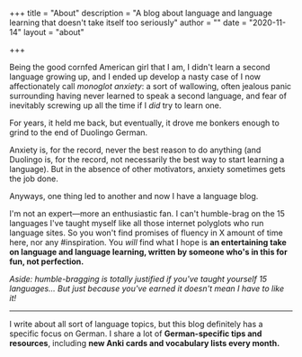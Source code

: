 +++
title = "About"
description = "A blog about language and language learning that doesn't take itself too seriously"
author = ""
date = "2020-11-14"
layout = "about"

+++

Being the good cornfed American girl that I am, I didn't learn a second language growing up, and I ended up develop a nasty case of I now affectionately call *monoglot anxiety*: a sort of wallowing, often jealous panic surrounding having never learned to speak a second language, and fear of inevitably screwing up all the time if I *did* try to learn one. 

For years, it held me back, but eventually, it drove me bonkers enough to grind to the end of Duolingo German. 

Anxiety is, for the record, never the best reason to do anything (and Duolingo is, for the record, not necessarily the best way to start learning a language). But in the absence of other motivators, anxiety sometimes gets the job done. 

Anyways, one thing led to another and now I have a language blog.

I'm not an expert—more an enthusiastic fan. I can't humble-brag on the 15 languages I've taught myself like all those internet polyglots who run language sites. So you won't find promises of fluency in X amount of time here, nor any #inspiration. You *will* find what I hope is **an entertaining take on language and language learning, written by someone who's in this for fun, not perfection.** 

*Aside: humble-bragging is totally justified if you've taught yourself 15 languages... But just because you've earned it doesn't mean I have to like it!*

---

I write about all sort of language topics, but this blog definitely has a specific focus on German. I share a lot of **German-specific tips and resources**, including **new Anki cards and vocabulary lists every month.**

